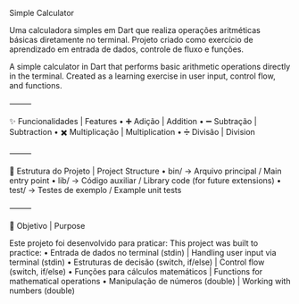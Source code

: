 Simple Calculator

Uma calculadora simples em Dart que realiza operações aritméticas básicas diretamente no terminal.
Projeto criado como exercício de aprendizado em entrada de dados, controle de fluxo e funções.

A simple calculator in Dart that performs basic arithmetic operations directly in the terminal.
Created as a learning exercise in user input, control flow, and functions.

⸻

✨ Funcionalidades | Features
	•	➕ Adição | Addition
	•	➖ Subtração | Subtraction
	•	✖️ Multiplicação | Multiplication
	•	➗ Divisão | Division

⸻

📂 Estrutura do Projeto | Project Structure
	•	bin/ → Arquivo principal / Main entry point
	•	lib/ → Código auxiliar / Library code (for future extensions)
	•	test/ → Testes de exemplo / Example unit tests

⸻

🎯 Objetivo | Purpose

Este projeto foi desenvolvido para praticar:
This project was built to practice:
	•	Entrada de dados no terminal (stdin) | Handling user input via terminal (stdin)
	•	Estruturas de decisão (switch, if/else) | Control flow (switch, if/else)
	•	Funções para cálculos matemáticos | Functions for mathematical operations
	•	Manipulação de números (double) | Working with numbers (double)
